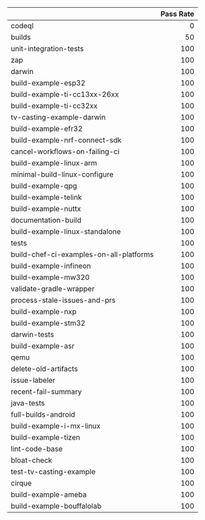 |                                         |   Pass Rate |
|:----------------------------------------|------------:|
| codeql                                  |           0 |
| builds                                  |          50 |
| unit-integration-tests                  |         100 |
| zap                                     |         100 |
| darwin                                  |         100 |
| build-example-esp32                     |         100 |
| build-example-ti-cc13xx-26xx            |         100 |
| build-example-ti-cc32xx                 |         100 |
| tv-casting-example-darwin               |         100 |
| build-example-efr32                     |         100 |
| build-example-nrf-connect-sdk           |         100 |
| cancel-workflows-on-failing-ci          |         100 |
| build-example-linux-arm                 |         100 |
| minimal-build-linux-configure           |         100 |
| build-example-qpg                       |         100 |
| build-example-telink                    |         100 |
| build-example-nuttx                     |         100 |
| documentation-build                     |         100 |
| build-example-linux-standalone          |         100 |
| tests                                   |         100 |
| build-chef-ci-examples-on-all-platforms |         100 |
| build-example-infineon                  |         100 |
| build-example-mw320                     |         100 |
| validate-gradle-wrapper                 |         100 |
| process-stale-issues-and-prs            |         100 |
| build-example-nxp                       |         100 |
| build-example-stm32                     |         100 |
| darwin-tests                            |         100 |
| build-example-asr                       |         100 |
| qemu                                    |         100 |
| delete-old-artifacts                    |         100 |
| issue-labeler                           |         100 |
| recent-fail-summary                     |         100 |
| java-tests                              |         100 |
| full-builds-android                     |         100 |
| build-example-i-mx-linux                |         100 |
| build-example-tizen                     |         100 |
| lint-code-base                          |         100 |
| bloat-check                             |         100 |
| test-tv-casting-example                 |         100 |
| cirque                                  |         100 |
| build-example-ameba                     |         100 |
| build-example-bouffalolab               |         100 |